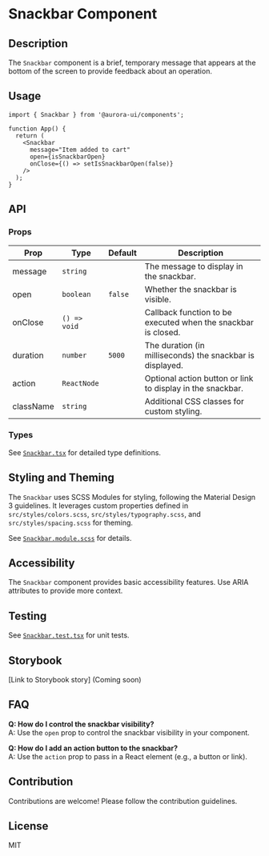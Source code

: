 # Snackbar Component

## Description

The `Snackbar` component is a brief, temporary message that appears at the bottom of the screen to provide feedback about an operation.

## Usage

```tsx
import { Snackbar } from '@aurora-ui/components';

function App() {
  return (
    <Snackbar
      message="Item added to cart"
      open={isSnackbarOpen}
      onClose={() => setIsSnackbarOpen(false)}
    />
  );
}
```

## API

### Props

| Prop      | Type         | Default | Description                                                   |
| --------- | ------------ | ------- | ------------------------------------------------------------- |
| message   | `string`     |         | The message to display in the snackbar.                       |
| open      | `boolean`    | `false` | Whether the snackbar is visible.                              |
| onClose   | `() => void` |         | Callback function to be executed when the snackbar is closed. |
| duration  | `number`     | `5000`  | The duration (in milliseconds) the snackbar is displayed.     |
| action    | `ReactNode`  |         | Optional action button or link to display in the snackbar.    |
| className | `string`     |         | Additional CSS classes for custom styling.                    |

### Types

See [`Snackbar.tsx`](./Snackbar.tsx) for detailed type definitions.

## Styling and Theming

The `Snackbar` uses SCSS Modules for styling, following the Material Design 3 guidelines. It leverages custom properties defined in `src/styles/colors.scss`, `src/styles/typography.scss`, and `src/styles/spacing.scss` for theming.

See [`Snackbar.module.scss`](./Snackbar.module.scss) for details.

## Accessibility

The `Snackbar` component provides basic accessibility features. Use ARIA attributes to provide more context.

## Testing

See [`Snackbar.test.tsx`](./Snackbar.test.tsx) for unit tests.

## Storybook

[Link to Storybook story] (Coming soon)

## FAQ

**Q: How do I control the snackbar visibility?**  
A: Use the `open` prop to control the snackbar visibility in your component.

**Q: How do I add an action button to the snackbar?**  
A: Use the `action` prop to pass in a React element (e.g., a button or link).

## Contribution

Contributions are welcome! Please follow the contribution guidelines.

## License

MIT
